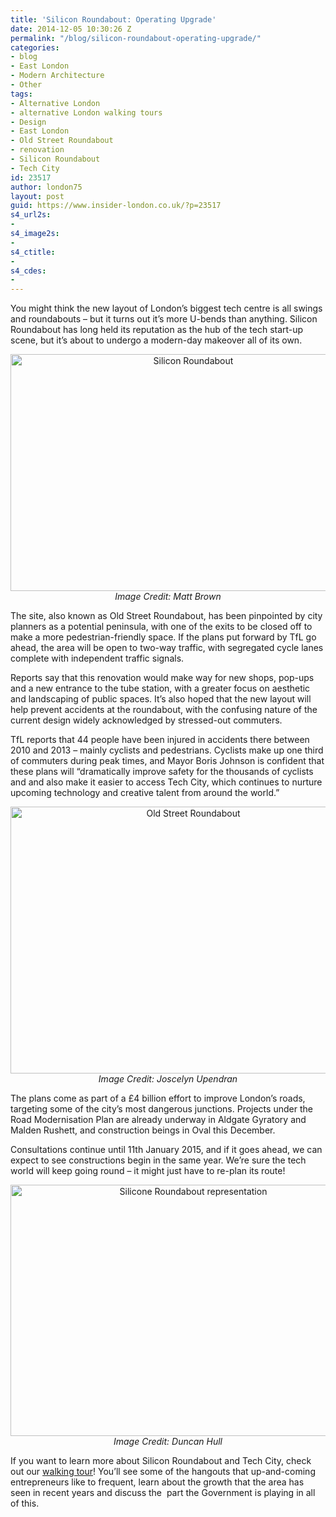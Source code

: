 ```yaml
---
title: 'Silicon Roundabout: Operating Upgrade'
date: 2014-12-05 10:30:26 Z
permalink: "/blog/silicon-roundabout-operating-upgrade/"
categories:
- blog
- East London
- Modern Architecture
- Other
tags:
- Alternative London
- alternative London walking tours
- Design
- East London
- Old Street Roundabout
- renovation
- Silicon Roundabout
- Tech City
id: 23517
author: london75
layout: post
guid: https://www.insider-london.co.uk/?p=23517
s4_url2s:
- 
s4_image2s:
- 
s4_ctitle:
- 
s4_cdes:
- 
---
```


You might think the new layout of London’s biggest tech centre is all swings and roundabouts – but it turns out it’s more U-bends than anything. Silicon Roundabout has long held its reputation as the hub of the tech start-up scene, but it’s about to undergo a modern-day makeover all of its own.

<p style="text-align: center;">
  <a href="/wp-content/uploads/2014/11/BeFunky_Matt-Brown.jpg_mini.jpg"><img class="aligncenter size-full wp-image-23522" src="/wp-content/uploads/2014/11/BeFunky_Matt-Brown.jpg_mini.jpg" alt="Silicon Roundabout" width="569" height="379" /></a><em>Image Credit: Matt Brown</em>
</p>

The site, also known as Old Street Roundabout, has been pinpointed by city planners as a potential peninsula, with one of the exits to be closed off to make a more pedestrian-friendly space. If the plans put forward by TfL go ahead, the area will be open to two-way traffic, with segregated cycle lanes complete with independent traffic signals.

Reports say that this renovation would make way for new shops, pop-ups and a new entrance to the tube station, with a greater focus on aesthetic and landscaping of public spaces. It’s also hoped that the new layout will help prevent accidents at the roundabout, with the confusing nature of the current design widely acknowledged by stressed-out commuters.

TfL reports that 44 people have been injured in accidents there between 2010 and 2013 – mainly cyclists and pedestrians. Cyclists make up one third of commuters during peak times, and Mayor Boris Johnson is confident that these plans will “dramatically improve safety for the thousands of cyclists and and also make it easier to access Tech City, which continues to nurture upcoming technology and creative talent from around the world.”

<p style="text-align: center;">
  <a href="/wp-content/uploads/2014/11/BeFunky_Joscelyn-Upendran.jpg_mini.jpg"><img class="aligncenter size-full wp-image-23521" src="/wp-content/uploads/2014/11/BeFunky_Joscelyn-Upendran.jpg_mini.jpg" alt="Old Street Roundabout" width="569" height="427" /></a><em>Image Credit: Joscelyn Upendran</em>
</p>

The plans come as part of a £4 billion effort to improve London’s roads, targeting some of the city’s most dangerous junctions. Projects under the Road Modernisation Plan are already underway in Aldgate Gyratory and Malden Rushett, and construction beings in Oval this December.

Consultations continue until 11th January 2015, and if it goes ahead, we can expect to see constructions begin in the same year. We’re sure the tech world will keep going round – it might just have to re-plan its route!

<p style="text-align: center;">
  <a href="/wp-content/uploads/2014/11/BeFunky_Duncan-Hull.jpg_mini.jpg"><img class="aligncenter size-full wp-image-23520" src="/wp-content/uploads/2014/11/BeFunky_Duncan-Hull.jpg_mini.jpg" alt="Silicone Roundabout representation" width="569" height="402" /></a><em>Image Credit: Duncan Hull</em>
</p>

<p style="text-align: left;">
  If you want to learn more about Silicon Roundabout and Tech City, check out our <a href="https://www.insider-london.co.uk/silicon-roundabout-tech-city-tour/">walking tour</a>! You’ll see some of the hangouts that up-and-coming entrepreneurs like to frequent, learn about the growth that the area has seen in recent years and discuss the  part the Government is playing in all of this.
</p>